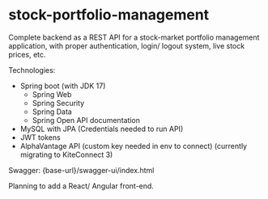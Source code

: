 # stock-portfolio-management
Complete backend as a REST API for a stock-market portfolio management application, with proper authentication, login/ logout system, live stock prices, etc.

Technologies:

- Spring boot (with JDK 17)
  - Spring Web
  - Spring Security
  - Spring Data
  - Spring Open API documentation
- MySQL with JPA (Credentials needed to run API)
- JWT tokens
- AlphaVantage API (custom key needed in env to connect) (currently migrating to KiteConnect 3)

Swagger:
{base-url}/swagger-ui/index.html

Planning to add a React/ Angular front-end.
